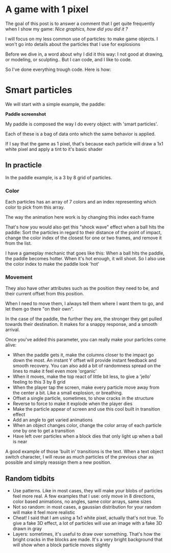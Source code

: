 # A game with 1 pixel

The goal of this post is to answer a comment that I get quite frequently when I show my game: *Nice graphics, how did you did it ?*

I will focus on my less common use of particles: to make game objects. I won't go into details about the particles that I use for explosions

Before we dive in, a word about why I did it this way: I not good at drawing, or modeling, or sculpting.. But I can code, and I like to code. 

So I've done everything trough code. Here is how:

# Smart particles

We will start with a simple example, the paddle:

**Paddle screenshot**

My paddle is composed the way I do every object: with 'smart particles'. 

Each of these is a bag of data onto which the same behavior is applied. 

If I say that the game as 1 pixel, that's because each particle will draw a 1x1 white pixel and apply a tint to it's basic shader

## In practicle

In the paddle example, is a 3 by 8 grid of particles.

### Color

Each particles has an array of 7 colors and an index representing which color to pick from this array.

The way the animation here work is by changing this index each frame

That's how you would also get this "shock wave" effect when a ball hits the paddle: Sort the particles in regard to their distance of the point of impact, change the color index of the closest for one or two frames, and remove it from the list.

I have a gameplay mechanic that goes like this: When a ball hits the paddle, the paddle becomes hotter. When it's hot enough, it will shoot. So I also use the color index to make the paddle look 'hot'

### Movement

They also have other attributes such as the position they need to be, and their current offset from this position.

When I need to move them, I always tell them where I want them to go, and let them go there "on their own". 

In the case of the paddle, the further they are, the stronger they get pulled towards their destination. It makes for a snappy response, and a smooth arrival.

Once you've added this parameter, you can really make your particles come alive:

- When the paddle gets it, make the columns closer to the impact go down the most. An instant Y offset will provide instant feedback and smooth recovery. You can also add a bit of randomness spread on the lines to make it feel even more 'organic'
- When it moves, make the top react of little bit less, to give a 'jello' feeling to this 3 by 8 grid
- When the player tap the screen, make every particle move away from the center a bit. Like a small explosion, or breathing.
- Offset a single particle, sometimes, to show cracks in the structure
- Reverse to force to make it explode when the player dies
- Make the particle appear of screen and use this cool built in transition effect
- Add an angle to get varied animations
- When an object changes color, change the color array of each particle one by one to get a transition
- Have left over particles when a block dies that only light up when a ball is near 

A good example of those 'built in' transitions is the text. When a text object switch character, I will reuse as much particles of the previous char as possible and simply reassign them a new position.

## Random tidbits

- Use patterns. Like in most cases, they will make your blobs of particles feel more real. A few examples that I use: only move in 8 directions, color based animations, no angles, same color arrays, same sizes
- Not so random: in most cases, a gaussian distribution for your random will make it feel more realistic 
- Cheat! I said that I am using a 1x1 white pixel, actually that's not true. To give a fake 3D effect, a lot of particles will use an image with a fake 3D drawn in gray
- Layers: sometimes, it's useful to draw over something. That's how the bright cracks in the blocks are made. It's a very bright background that will show when a block particle moves slightly

